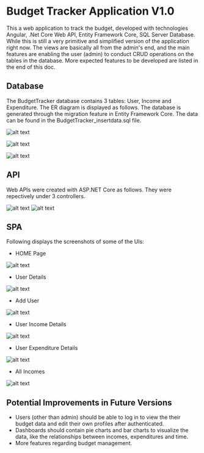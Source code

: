 # Budget Tracker Application V1.0

This a web application to track the budget, developed with technologies Angular, .Net Core Web API, Entity Framework Core, SQL Server Database. 
While this is still a very primitive and simplified version of the application right now. The views are basically all from the admin's end, and the main features are enabling the user (admin) to conduct CRUD operations on the tables in the database. More expected features to be developed are listed in the end of this doc.


## Database
The BudgetTracker database contains 3 tables: User, Income and Expenditure. The ER diagram is displayed as follows. The database is generated through the migration feature in Entity Framework Core. The data can be found in the BudgetTracker_insertdata.sql file.

![alt text](https://github.com/yiming-2021/YimingGu.BudgetTracker/blob/main/Screenshots/ER.jpg)

![alt text](https://github.com/yiming-2021/YimingGu.BudgetTracker/blob/main/Screenshots/DB.jpg)

![alt text](https://github.com/yiming-2021/YimingGu.BudgetTracker/blob/main/Screenshots/usertable.jpg)


## API
Web APIs were created with ASP.NET Core as follows. They were repectively under 3 controllers. 

![alt text](https://github.com/yiming-2021/YimingGu.BudgetTracker/blob/main/Screenshots/API1.png)
![alt text](https://github.com/yiming-2021/YimingGu.BudgetTracker/blob/main/Screenshots/API2.png)


## SPA

Following displays the screenshots of some of the UIs:

* HOME Page

![alt text](https://github.com/yiming-2021/YimingGu.BudgetTracker/blob/main/Screenshots/HomePage.jpg)

* User Details
 
![alt text](https://github.com/yiming-2021/YimingGu.BudgetTracker/blob/main/Screenshots/UserDetails.jpg)

* Add User

![alt text](https://github.com/yiming-2021/YimingGu.BudgetTracker/blob/main/Screenshots/AddUser.jpg)


* User Income Details

![alt text](https://github.com/yiming-2021/YimingGu.BudgetTracker/blob/main/Screenshots/UserIncomeDetails.jpg)


* User Expenditure Details

![alt text](https://github.com/yiming-2021/YimingGu.BudgetTracker/blob/main/Screenshots/UserExpenditureDetails.jpg)


* All Incomes

![alt text](https://github.com/yiming-2021/YimingGu.BudgetTracker/blob/main/Screenshots/allIncomes.jpg)



## Potential Improvements in Future Versions
* Users (other than admin) should be able to log in to view the their budget data and edit their own profiles after authenticated. 
* Dashboards should contain pie charts and bar charts to visualize the data, like the relationships between incomes, expenditures and time. 
* More features regarding budget management.
